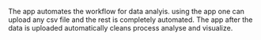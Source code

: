 The app automates the workflow for data analyis. using the app one can upload any csv file and the rest is completely automated. The app after the data is uploaded automatically cleans process analyse and visualize.
